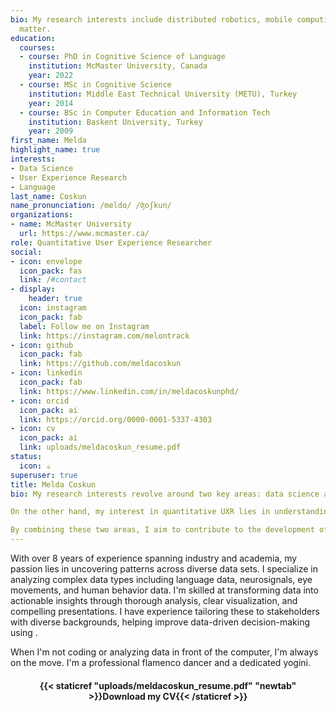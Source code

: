 ```yaml
---
bio: My research interests include distributed robotics, mobile computing and programmable
  matter.
education:
  courses:
  - course: PhD in Cognitive Science of Language
    institution: McMaster University, Canada
    year: 2022
  - course: MSc in Cognitive Science
    institution: Middle East Technical University (METU), Turkey
    year: 2014
  - course: BSc in Computer Education and Information Tech
    institution: Baskent University, Turkey
    year: 2009
first_name: Melda
highlight_name: true
interests:
- Data Science
- User Experience Research
- Language
last_name: Coskun
name_pronunciation: /meldɑ/ /ʤoʃkun/  
organizations:
- name: McMaster University
  url: https://www.mcmaster.ca/
role: Quantitative User Experience Researcher 
social:
- icon: envelope
  icon_pack: fas
  link: /#contact
- display:
    header: true
  icon: instagram
  icon_pack: fab
  label: Follow me on Instagram
  link: https://instagram.com/melontrack
- icon: github
  icon_pack: fab
  link: https://github.com/meldacoskun
- icon: linkedin
  icon_pack: fab
  link: https://www.linkedin.com/in/meldacoskunphd/
- icon: orcid
  icon_pack: ai
  link: https://orcid.org/0000-0001-5337-4303
- icon: cv
  icon_pack: ai
  link: uploads/meldacoskun_resume.pdf
status:
  icon: ☕️
superuser: true
title: Melda Coskun
bio: My research interests revolve around two key areas: data science and quantitative user experience research (UXR). In data science, I am fascinated by the exploration and analysis of large datasets to extract meaningful insights and patterns. This involves employing statistical techniques, machine learning algorithms, and data visualization methods to uncover valuable information.

On the other hand, my interest in quantitative UXR lies in understanding user behaviors, preferences, and interactions with digital products or services. I enjoy leveraging quantitative research methods such as surveys, experiments, and analytics data to gain deep insights into user experiences and inform design decisions.

By combining these two areas, I aim to contribute to the development of data-driven solutions that enhance user satisfaction, usability, and overall product effectiveness.
---
```


With over 8 years of experience spanning industry and academia, my passion lies in uncovering patterns across diverse data sets. I specialize in analyzing complex data types including language data, neurosignals, eye movements, and human behavior data. I'm skilled at transforming data into actionable insights through thorough analysis, clear visualization, and compelling presentations. I have experience tailoring these to stakeholders with diverse backgrounds, helping improve data-driven decision-making using <i class="fab fa-r-project" aria-hidden="true" style="color:#035AA6"></i>.

When I'm not coding or analyzing data in front of the computer, I'm always on the move. I'm a professional flamenco dancer and a dedicated yogini.

<center>

#### <i class="fa fa-download" aria-hidden="true" style="color:#035AA6"></i> {{< staticref "uploads/meldacoskun_resume.pdf" "newtab" >}}Download my CV{{< /staticref >}}
</center>
